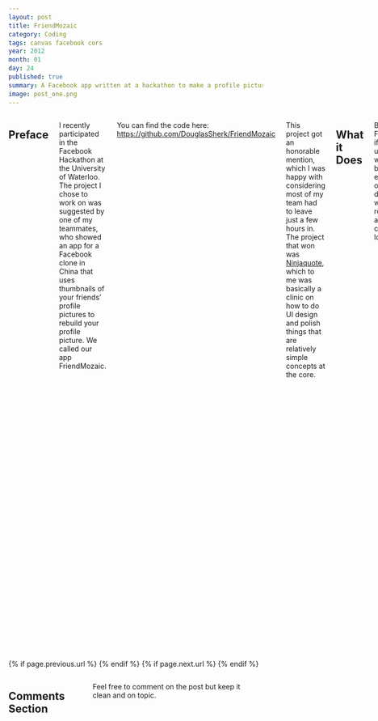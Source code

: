 ```yaml
---
layout: post
title: FriendMozaic
category: Coding
tags: canvas facebook cors
year: 2012
month: 01
day: 24
published: true
summary: A Facebook app written at a hackathon to make a profile picture out of tiles of your friends' pictures.
image: post_one.png
---
```


<div class="row">	
	<div class="span9 columns">
		<h2>Preface</h2>
    <p>I recently participated in the Facebook Hackathon at the University of Waterloo. The project I chose to work on was suggested by one of my teammates, who
    showed an app for a Facebook clone in China that uses thumbnails of your friends’ profile pictures to rebuild your profile picture. We called our app
    FriendMozaic.</p>
    <p>You can find the code here: <a href="https://github.com/DouglasSherk/FriendMozaic">https://github.com/DouglasSherk/FriendMozaic</a></p>
    <p>This project got an honorable mention, which I was happy with considering most of my team had to leave just a few hours in. The project that won was
    <a href="http://ninjaquote.com">Ninjaquote</a>, which to me was basically a clinic on how to do UI design and polish things that are relatively simple
    concepts at the core.</p>
    <h2>What it Does</h2>
    <p>Back to FriendMozaic, if you don’t understand what I mean by my explanation of what it does, here’s what the result of our app’s churning looks like:</p>
    <p><img src="/img/friendmozaic.png" /></p>
    <p>This is a joke picture of me, which I used for most of my testing because of the decent contrast between different parts of the image.</p>
    <p>The user is given an option to select up to 500 of their friends to build a mosaic profile picture out of.</p>
    <p>I don’t have any information on the China Facebook clone app anymore, but when I saw it, I was instantly sold on building it for Facebook. We decided
    that, to reduce load on the server, we would do as much of it as possible in canvas/JS as opposed to PHP/GD, which is what I automatically decided would
    be the best way to do it. Also, while I generally don’t like doing things just because they’re technically more difficult (instead preferring building
    something useful and ideally simpler), we decided that it was worth going out of our comfort zone and using canvas for the purposes of the
    hackathon.</p>
    <p>I was the only one on the team who had any experience with canvas (mostly from writing conformance tests while I worked at Mozilla), so I ended up
    writing all of the canvas code, including pulling pictures from profiles and rendering them. This is what I spent most of my time on; stitching this code
    into the UI that my team built took a relatively short time afterwards.</p>
    <h2>Image Generation Algorithm</h2>
    <p>What I really want to focus on here, though, is the technical problems I ran into. Canvas is a relatively simple API, but there are some “gotcha”‘s that
    are important to see and be able to respond to.</p>
    <p>For starters, the algorithm used to actually figure out how to populate the squares of the picture was relatively simple. Basically, my algorithm
    consisted of the following:</p>
    <ul>
      <li>Load the user's profile picture.</li>
      <li>Load the profile pictures of the user’s friends that they selected.</li>
      <li>
        Redraw the canvas every time a batch of 5 friend profile pictures are successfully loaded. As part of this redrawing:
        <ul>
          <li>
            Divide the user’s profile picture into 10×10 segments.
            <ul>
              <li>
                For each 10×10 segment, get the average RGB value (i.e. add up the RGB values of each pixel, then divide by 10*10).
                <ul>
                  <li>For each friend profile picture currently loaded (or all if loading is complete), compare average RGB value to the RGB value calculated
                  in the parent step using a simple distance formula. Store this as the closest if it is.</li>
                </ul>
              </li>
              <li>Draw a friend’s profile picture which is the closest in RGB value to the 10×10 block.</li>
            </ul>
          </li>
        </ul>
      </li>
    </ul>
    <p>That’s it! We considered adding stuff like tinting so that each 10×10 block looked closer to the original, but didn’t have time to do that.</p>
    <h2>Cross-Origin Resource Sharing</h2>
    <p>Despite this simplicity, there were some other problems. The main one, which took me almost 4 hours to solve, was caused by CORS (or rather the lack of
    support for it). CORS stands for “Cross-Origin Resource Sharing”, which is a technology that allows you to bypass a security feature in the DOM which
    prevents you from copying pixel data from domains other than yours. This is done because otherwise, scripts could grab arbitrary data from other sites
    while being authenticated as the browser user (since this is not run server-side). As far as I know, this has nothing to do with the WebGL/canvas
    uninitialized memory exploit.</p>
    <p>I ran into this stuff at Mozilla but never fully understood it. The nature of conformance tests is that they’re run entirely locally, so the errors I
    ran into there were the same, but were solved in a completely different way. This time I had to fully dig into the issue and figure out what was
    happening and how to deal with it. I was surprised by how little documentation or support there is on this issue. Maybe there’s just not a lot of people
    doing cross-origin canvas work.</p>
    <p>The basic problem was that I was loading Facebook profile pictures from facebook.com, using instructions provided by friendmozaic.com, then reading the
    pixel data of these images, but the DOM security features prevented me from doing this. Fortunately, CORS provides a way around this. The basic setup of
    CORS is the following:</p>
    <ol>
      <li>
        <p>Load your image in the following way:</p>
        <script src="https://gist.github.com/DouglasSherk/16e0efd6b63c62428555.js"></script>
        <p>Note the crossOrigin parameter.</p>
      </li>
      <li>
        <p>Set up the server pointed to by http://crossdomain.com to give the following header:</p>
        <p><code>Access-Control-Allow-Origin: *</code></p>
        <p>You can also change the wildcard to a specific domain or set of domains. This can be set in a .htaccess or, for example, as part of PHP’s header()
  function.</p>
      </li>
    </ol>
    <p>More information can be found on <a href="http://hacks.mozilla.org/2011/11/using-cors-to-load-webgl-textures-from-cross-domain-images/">this
    Mozilla blog post</a> by my previous colleague and mentor, Benoit Jacob.</p>
    <p>So this looks fairly trivial, but unfortunately the second step was impossible in my case. Facebook doesn’t pass these headers as part of their
    content (despite the stuff I was grabbing being available without authentication), so I couldn’t use this method. The only other way I could think of was
    to just proxy the images.</p>
    <h2>Proxying Image Requests</h2>
    <p>What does that mean? I wrote a simple PHP script that takes in a URL parameter being the image requested, and the server would make that request then
    give it to the client as if it came from the server’s domain. Here’s what that looks like:</p>
    <script src="https://gist.github.com/DouglasSherk/be2555da6610afbdb283.js"></script>
    <p>Please do not use this! It obviously requires much more authentication and validation before it can actually be put into production code.</p>
    <p>With some polish, this is the method we currently use. It actually works fairly well, although it adds some heavy latency to the actual loading of the
    profile pictures. In general, it takes ~10 seconds for the mosaic to even begin compositing.</p>
    <p>One last sort of technical problem! Facebook is terrible at exposing some basic functionality. For example, here's a code fragment I found on Stack
    Overflow (I think) which scrapes the path to the user's profile picture, i.e. the big version:</p>
    <script src="https://gist.github.com/DouglasSherk/e37056701ec8ae66ad34.js"></script>
    <p>This could be a lot better, but I suppose it works.</p>
		<h2>Conclusion</h2>
    <p>Something I realized after I had built it in canvas was that the whole "re-render every 5 picture loads" mechanism would have been impossible or
    infeasible if I had done this in GD. Also, any interactivity, which I initially wanted to do, would have been much more difficult. It made me realize that
    I should have thought this through more at the beginning instead of just diving in. Fortunately, I made the right decision, despite initial reservations.</p>
    <p>That's it for now. I'm still tossing up whether or not I should continue this project. If I do, I'll probably rewrite the whole UI and most of the
    canvas code. I noticed a non-mispelled version of our project already exists at <a href="http://friendmosaic.com">http://friendmosaic.com</a>, which I
    actually didn't find until I registered friendmozaic.com (I was tired and actually thought that was the correct spelling). Fortunately, these guys
    seem to only work with Twitter.</p>
	</div>
</div>

<div class="row">	
	<div class="span9 column">
			<p class="pull-right">{% if page.previous.url %} <a href="{{page.previous.url}}" title="Previous Post: {{page.previous.title}}"><i class="icon-chevron-left"></i></a> 	{% endif %}   {% if page.next.url %} 	<a href="{{page.next.url}}" title="Next Post: {{page.next.title}}"><i class="icon-chevron-right"></i></a> 	{% endif %} </p>  
	</div>
</div>

<div class="row">	
  <div class="span9 columns">
    <h2>Comments Section</h2>
      <p>Feel free to comment on the post but keep it clean and on topic.</p>	
    <div id="disqus_thread"></div>
    <script type="text/javascript">
      var disqus_shortname = 'DouglasSherk'; // required: replace example with your forum shortname
      var disqus_identifier = '{{ page.url }}';
      var disqus_url = 'http://douglassherk.github.com{{ page.url }}';

      (function() {
        var dsq = document.createElement('script'); dsq.type = 'text/javascript'; dsq.async = true;
        dsq.src = 'http://' + disqus_shortname + '.disqus.com/embed.js';
        (document.getElementsByTagName('head')[0] || document.getElementsByTagName('body')[0]).appendChild(dsq);
      })();
    </script>
    <noscript>Please enable JavaScript to view the <a href="http://disqus.com/?ref_noscript">comments powered by Disqus.</a></noscript>
    <a href="http://disqus.com" class="dsq-brlink">blog comments powered by <span class="logo-disqus">Disqus</span></a>
  </div>
</div>

<!-- Twitter -->
<script>!function(d,s,id){var js,fjs=d.getElementsByTagName(s)[0];if(!d.getElementById(id)){js=d.createElement(s);js.id=id;js.src="//platform.twitter.com/widgets.js";fjs.parentNode.insertBefore(js,fjs);}}(document,"script","twitter-wjs");</script>

<!-- Google + -->
<script type="text/javascript">
  (function() {
    var po = document.createElement('script'); po.type = 'text/javascript'; po.async = true;
    po.src = 'https://apis.google.com/js/plusone.js';
    var s = document.getElementsByTagName('script')[0]; s.parentNode.insertBefore(po, s);
  })();
</script>
